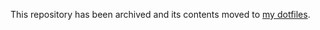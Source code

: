 This repository has been archived and its contents moved to [my dotfiles](https://github.com/evanleck/dotfiles).
